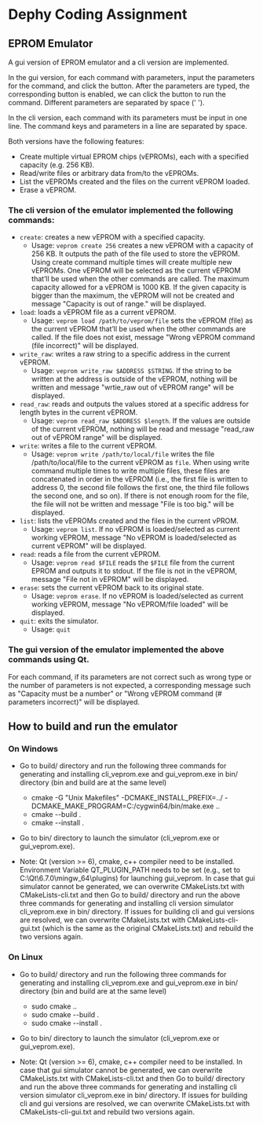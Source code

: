 # Dephy Coding Assignment

## EPROM Emulator

A gui version of EPROM emulator and a cli version are implemented.

In the gui version, for each command with parameters, input the parameters for the command, and click the button. After the parameters are typed, the corresponding button is enabled, we can click the button to run the command. Different parameters are separated by space (' ').

In the cli version, each command with its parameters must be input in one line. The command keys and parameters in a line are separated by space.

Both versions have the following features:

* Create multiple virtual EPROM chips (vEPROMs), each with a specified capacity (e.g. 256 KB).
* Read/write files or arbitrary data from/to the vEPROMs.
* List the vEPROMs created and the files on the current vEPROM loaded.
* Erase a vEPROM.

### The cli version of the emulator implemented the following commands:

* `create`: creates a new vEPROM with a specified capacity.
  * Usage: `veprom create 256` creates a new vEPROM with a capacity of 256 KB. It outputs the path of the file used to store the vEPROM. Using create command multiple times will create multiple new vEPROMs. One vEPROM will be selected as the current vEPROM that’ll be used when the other commands are called. The maximum capacity allowed for a vEPROM is 1000 KB. If the given capacity is bigger than the maximum, the vEPROM will not be created and message "Capacity is out of range." will be displayed.
* `load`: loads a vEPROM file as a current vEPROM.
  * Usage: `veprom load /path/to/veprom/file` sets the vEPROM (file) as the current vEPROM that’ll be used when the other commands are called. If the file does not exist, message "Wrong vEPROM command (file incorrect)" will be displayed.
* `write_raw`: writes a raw string to a specific address in the current vEPROM.
  * Usage: `veprom write_raw $ADDRESS $STRING`. If the string to be written at the address is outside of the vEPROM, nothing will be written and message "wrtie_raw out of vEPROM range" will be displayed.
* `read_raw`: reads and outputs the values stored at a specific address for length bytes in the current vEPROM.
  * Usage: `veprom read_raw $ADDRESS $length`. If the values are outside of the current vEPROM, nothing will be read and message "read_raw out of vEPROM range" will be displayed.
* `write`: writes a file to the current vEPROM.
  * Usage: `veprom write /path/to/local/file` writes the file /path/to/local/file to the current vEPROM as `file`. When using write command multiple times to write multiple files, these files are concatenated in order in the vEPROM (i.e., the first file is written to address 0, the second file follows the first one, the third file follows the second one, and so on). If there is not enough room for the file, the file will not be written and message "File is too big." will be displayed.
* `list`: lists the vEPROMs created and the files in the current vPROM.
  * Usage: `veprom list`. If no vEPROM is loaded/selected as current working vEPROM, message "No vEPROM is loaded/selected as current vEPROM" will be displayed.
* `read`: reads a file from the current vEPROM.
  * Usage: `veprom read $FILE` reads the `$FILE` file from the current EPROM and outputs it to stdout. If the file is not in the vEPROM, message "File not in vEPROM" will be displayed.
* `erase`: sets the current vEPROM back to its original state.
  * Usage: `veprom erase`.  If no vEPROM is loaded/selected as current working vEPROM, message "No vEPROM/file loaded" will be displayed.
* `quit`: exits the simulator.
  * Usage: `quit`

### The gui version of the emulator implemented the above commands using Qt.

For each command, if its parameters are not correct such as wrong type or the number of parameters is not expected, a corresponding message such as "Capacity must be a number" or "Wrong vEPROM command (# parameters incorrect)" will be displayed.

## How to build and run the emulator

### On Windows
* Go to build/ directory and run the following three commands for generating and installing cli_veprom.exe and gui_veprom.exe in bin/ directory (bin and build are at the same level) 
  * cmake -G "Unix Makefiles" -DCMAKE_INSTALL_PREFIX=../ -DCMAKE_MAKE_PROGRAM=C:/cygwin64/bin/make.exe .. 
  * cmake --build . 
  * cmake --install . 
* Go to bin/ directory to launch the simulator (cli_veprom.exe or gui_veprom.exe).

* Note: Qt (version >= 6), cmake, c++ compiler need to be installed. Environment Variable QT_PLUGIN_PATH needs to be set (e.g., set to C:\Qt\6.7.0\mingw_64\plugins) for launching gui_veprom. In case that gui simulator cannot be generated, we can overwrite CMakeLists.txt with CMakeLists-cli.txt and then Go to build/ directory and run the above three commands for generating and installing cli version simulator cli_veprom.exe in bin/ directory. If issues for building cli and gui versions are resolved, we can overwrite CMakeLists.txt with CMakeLists-cli-gui.txt (which is the same as the original CMakeLists.txt) and rebuild the two versions again.

### On Linux
* Go to build/ directory and run the following three commands for generating and installing cli_veprom.exe and gui_veprom.exe in bin/ directory (bin and build are at the same level) 
  * sudo cmake .. 
  * sudo cmake --build . 
  * sudo cmake --install . 
* Go to bin/ directory to launch the simulator (cli_veprom.exe or gui_veprom.exe).

* Note: Qt (version >= 6), cmake, c++ compiler need to be installed. In case that gui simulator cannot be generated, we can overwrite CMakeLists.txt with CMakeLists-cli.txt and then Go to build/ directory and run the above three commands for generating and installing cli version simulator cli_veprom.exe in bin/ directory. If issues for building cli and gui versions are resolved, we can overwrite CMakeLists.txt with CMakeLists-cli-gui.txt and rebuild two versions again.
